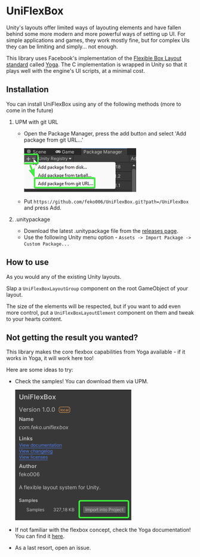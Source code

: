 # UniFlexBox

Unity's layouts offer limited ways of layouting elements and have fallen behind some more modern and more powerful ways
of setting up UI. For simple applications and games, they work mostly fine, but for complex UIs they can be limiting and
simply... not enough.

This library uses Facebook's implementation of the [Flexible Box Layout standard](https://www.w3.org/TR/css-flexbox-1/)
called [Yoga](https://github.com/facebook/yoga). The C implementation is wrapped in Unity so that it plays well with the
engine's UI scripts, at a minimal cost.

## Installation

You can install UniFlexBox using any of the following methods (more to come in the future)

1. UPM with git URL
    * Open the Package Manager, press the add button and select 'Add package from git URL...'
    
      <img src="readme-assets/upm-add-git-url.png"/>
    * Put `https://github.com/feko006/UniFlexBox.git?path=/UniFlexBox` and press Add.

2. .unitypackage
   * Download the latest .unitypackage file from the [releases page](https://github.com/feko006/UniFlexBox/releases).
   * Use the following Unity menu option - `Assets -> Import Package -> Custom Package...`

## How to use

As you would any of the existing Unity layouts.

Slap a `UniFlexBoxLayoutGroup` component on the root GameObject of your layout.

The size of the elements will be respected, but if you want to add even more control, put a `UniFlexBoxLayoutElement`
component on them and tweak to your hearts content.

## Not getting the result you wanted?

This library makes the core flexbox capabilities from Yoga available - if it works in Yoga, it will work here too!

Here are some ideas to try:

* Check the samples! You can download them via UPM.

  <img src="readme-assets/import-samples.png"/>
* If not familiar with the flexbox concept, check the Yoga documentation! You can find
  it [here](https://www.yogalayout.dev/docs/styling/align-content).
* As a last resort, open an issue.